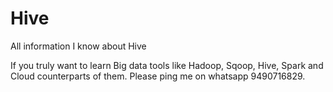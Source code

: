 # Hive
All information I know about Hive

If you truly want to learn Big data tools like Hadoop, Sqoop, Hive, Spark and Cloud counterparts of them. Please ping me on whatsapp 9490716829. 
